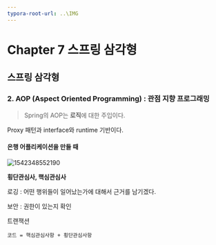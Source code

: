 ```yaml
---
typora-root-url: ..\IMG
---
```


# Chapter 7 스프링 삼각형

## 스프링 삼각형

### 2. AOP (Aspect Oriented Programming) : 관점 지향 프로그래밍

> Spring의 AOP는 **로직**에 대한 주입이다.

Proxy 패턴과 interface와 runtime 기반이다.



#### 은행 어플리케이션을 만들 때

![1542348552190](/1542348552190.png)

**횡단관심사, 핵심관심사**

로깅 : 어떤 행위들이 일어났는가에 대해서 근거를 남기겠다.

보안 : 권한이 있는지 확인

트랜잭션 

```
코드 = 핵심관심사항 + 횡단관심사항
```



